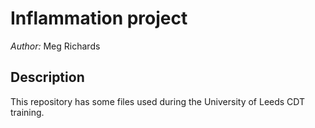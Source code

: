 # Inflammation project
*Author:* Meg Richards
## Description

This repository has some files used during the University of Leeds CDT training. 
